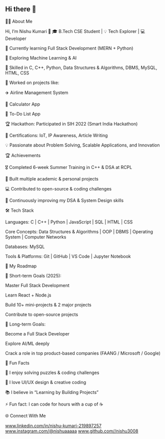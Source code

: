 ## Hi there 👋
👩‍💻 About Me

Hi, I’m Nishu Kumari 👋
🎓 B.Tech CSE Student | 💡 Tech Explorer | 💻 Developer

🌱 Currently learning Full Stack Development (MERN + Python)

🤖 Exploring Machine Learning & AI

🔧 Skilled in C, C++, Python, Data Structures & Algorithms, DBMS, MySQL, HTML, CSS

🚀 Worked on projects like:

✈️ Airline Management System

🧮 Calculator App

📝 To-Do List App

🏆 Hackathon: Participated in SIH 2022 (Smart India Hackathon)

📜 Certifications: IoT, IP Awareness, Article Writing

💡 Passionate about Problem Solving, Scalable Applications, and Innovation

🏆 Achievements

🎖 Completed 6-week Summer Training in C++ & DSA at RCPL

🌟 Built multiple academic & personal projects

💻 Contributed to open-source & coding challenges

📘 Continuously improving my DSA & System Design skills

🛠️ Tech Stack

Languages:
C | C++ | Python | JavaScript | SQL | HTML | CSS

Core Concepts:
Data Structures & Algorithms | OOP | DBMS | Operating System | Computer Networks

Databases:
MySQL

Tools & Platforms:
Git | GitHub | VS Code | Jupyter Notebook

🚀 My Roadmap

📌 Short-term Goals (2025):

Master Full Stack Development

Learn React + Node.js

Build 10+ mini-projects & 2 major projects

Contribute to open-source projects

📌 Long-term Goals:

Become a Full Stack Developer

Explore AI/ML deeply

Crack a role in top product-based companies (FAANG / Microsoft / Google)

🎯 Fun Facts

🧩 I enjoy solving puzzles & coding challenges

🎨 I love UI/UX design & creative coding

📚 I believe in “Learning by Building Projects”

⚡ Fun fact: I can code for hours with a cup of ☕

🌐 Connect With Me

www.linkedin.com/in/nishu-kumari-219897257
www.instagram.com/@nishuaaaaa
www.github.com//nishu3008





